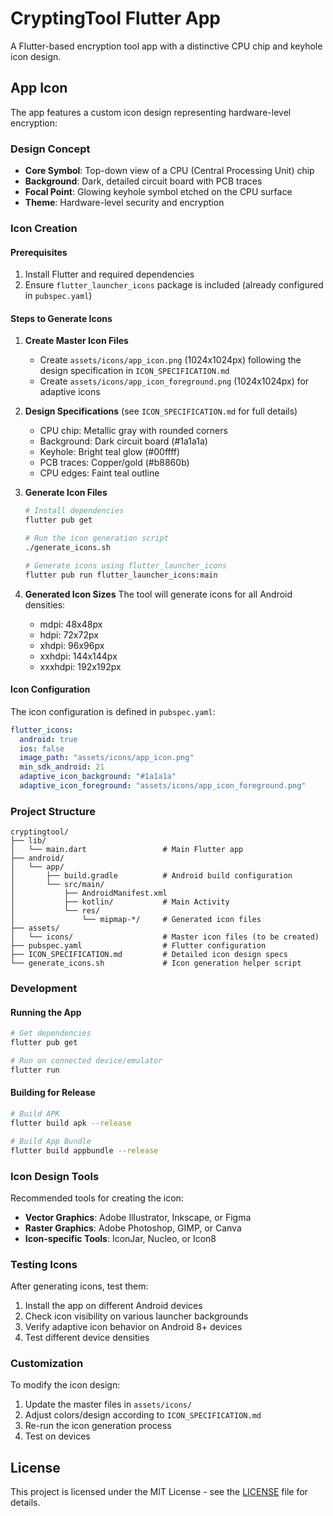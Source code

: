 # CryptingTool Flutter App

A Flutter-based encryption tool app with a distinctive CPU chip and keyhole icon design.

## App Icon

The app features a custom icon design representing hardware-level encryption:

### Design Concept
- **Core Symbol**: Top-down view of a CPU (Central Processing Unit) chip
- **Background**: Dark, detailed circuit board with PCB traces
- **Focal Point**: Glowing keyhole symbol etched on the CPU surface
- **Theme**: Hardware-level security and encryption

### Icon Creation

#### Prerequisites
1. Install Flutter and required dependencies
2. Ensure `flutter_launcher_icons` package is included (already configured in `pubspec.yaml`)

#### Steps to Generate Icons

1. **Create Master Icon Files**
   - Create `assets/icons/app_icon.png` (1024x1024px) following the design specification in `ICON_SPECIFICATION.md`
   - Create `assets/icons/app_icon_foreground.png` (1024x1024px) for adaptive icons

2. **Design Specifications** (see `ICON_SPECIFICATION.md` for full details)
   - CPU chip: Metallic gray with rounded corners
   - Background: Dark circuit board (#1a1a1a)
   - Keyhole: Bright teal glow (#00ffff)
   - PCB traces: Copper/gold (#b8860b)
   - CPU edges: Faint teal outline

3. **Generate Icon Files**
   ```bash
   # Install dependencies
   flutter pub get
   
   # Run the icon generation script
   ./generate_icons.sh
   
   # Generate icons using flutter_launcher_icons
   flutter pub run flutter_launcher_icons:main
   ```

4. **Generated Icon Sizes**
   The tool will generate icons for all Android densities:
   - mdpi: 48x48px
   - hdpi: 72x72px
   - xhdpi: 96x96px
   - xxhdpi: 144x144px
   - xxxhdpi: 192x192px

#### Icon Configuration

The icon configuration is defined in `pubspec.yaml`:
```yaml
flutter_icons:
  android: true
  ios: false
  image_path: "assets/icons/app_icon.png"
  min_sdk_android: 21
  adaptive_icon_background: "#1a1a1a"
  adaptive_icon_foreground: "assets/icons/app_icon_foreground.png"
```

### Project Structure

```
cryptingtool/
├── lib/
│   └── main.dart                 # Main Flutter app
├── android/
│   └── app/
│       ├── build.gradle          # Android build configuration
│       └── src/main/
│           ├── AndroidManifest.xml
│           ├── kotlin/           # Main Activity
│           └── res/
│               └── mipmap-*/     # Generated icon files
├── assets/
│   └── icons/                    # Master icon files (to be created)
├── pubspec.yaml                  # Flutter configuration
├── ICON_SPECIFICATION.md         # Detailed icon design specs
└── generate_icons.sh             # Icon generation helper script
```

### Development

#### Running the App
```bash
# Get dependencies
flutter pub get

# Run on connected device/emulator
flutter run
```

#### Building for Release
```bash
# Build APK
flutter build apk --release

# Build App Bundle
flutter build appbundle --release
```

### Icon Design Tools

Recommended tools for creating the icon:
- **Vector Graphics**: Adobe Illustrator, Inkscape, or Figma
- **Raster Graphics**: Adobe Photoshop, GIMP, or Canva
- **Icon-specific Tools**: IconJar, Nucleo, or Icon8

### Testing Icons

After generating icons, test them:
1. Install the app on different Android devices
2. Check icon visibility on various launcher backgrounds
3. Verify adaptive icon behavior on Android 8+ devices
4. Test different device densities

### Customization

To modify the icon design:
1. Update the master files in `assets/icons/`
2. Adjust colors/design according to `ICON_SPECIFICATION.md`
3. Re-run the icon generation process
4. Test on devices

## License

This project is licensed under the MIT License - see the [LICENSE](LICENSE) file for details.